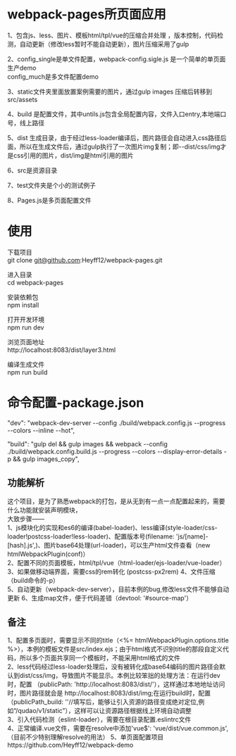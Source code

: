 # webpack-pages所页面应用
1、包含js、less、图片、模板html/tpl/vue的压缩合并处理 ，版本控制，代码检测，自动更新（修改less暂时不能自动更新），图片压缩采用了gulp  

2、config_single是单文件配置，webpack-config.sigle.js 是一个简单的单页面生产demo  
   config_much是多文件配置demo  

3、static文件夹里面放置案例需要的图片，通过gulp images 压缩后转移到src/assets  

4、build 是配置文件，其中untils.js包含全局配置内容，文件入口entry,本地端口号，线上路径  

5、dist 生成目录，由于经过less-loader编译后，图片路径会自动进入css路径后面，所以在生成文件后，通过gulp执行了一次图片img复制；即--dist/css/img才是css引用的图片，dist/img是html引用的图片 

6、src是资源目录  

7、test文件夹是个小的测试例子  

8、Pages.js是多页面配置文件  



# 使用 
下载项目  
git clone git@github.com:Heyff12/webpack-pages.git  

进入目录  
cd  webpack-pages  

安装依赖包  
npm install  

打开开发环境  
npm run dev  

浏览页面地址  
http://localhost:8083/dist/layer3.html  

编译生成文件  
npm run build  


# 命令配置-package.json  
"dev": "webpack-dev-server --config ./build/webpack.config.js --progress  --colors  --inline --hot",  

"build": "gulp del && gulp images && webpack --config ./build/webpack.config.build.js --progress  --colors  --display-error-details -p && gulp images_copy",  


## 功能解析 
这个项目，是为了熟悉webpack的打包，是从无到有一点一点配置起来的，需要什么功能就安装声明模块，  
大致步骤——  
1、js模块化的实现和es6的编译(babel-loader)、less编译(style-loader/css-loader!postcss-loader!less-loader)、配置版本号(filename: 'js/[name]-[hash].js',)、图片base64处理(url-loader)，可以生产html文件查看（new htmlWebpackPlugin(conf)）  
2、配置不同的页面模板，html/tpl/vue（html-loader/ejs-loader/vue-loader）  
3、如果做移动端界面，需要css的rem转化 (postcss-px2rem) 
4、文件压缩（build命令的-p）  
5、自动更新（webpack-dev-server），目前本例的bug,修改less文件不能够自动更新 
6、生成map文件，便于代码差错（devtool: '#source-map'）  


## 备注  
1、配置多页面时，需要显示不同的title（<%= htmlWebpackPlugin.options.title %>），本例的模板文件是src/index.ejs；由于html格式不识别title的那段自定义代码，所以多个页面共享同一个模板时，不能采用html格式的文件  
2、less代码经过less-loader处理后，没有被转化成base64编码的图片路径会默认到dist/css/img，导致图片不能显示。本例比较笨拙的处理方法：在运行dev时，配置 （publicPath: 'http://localhost:8083/dist/'），这样通过本地地址访问时，图片路径就会是 http://localhost:8083/dist/img;在运行build时，配置（publicPath_build: ''//填写后，能够让引入资源的路径变成绝对定位,例如“/qudao/v1/static”），这样可以让资源路径根据线上环境自动调整  
3、引入代码检测（eslint-loader），需要在根目录配置.eslintrc文件  
4、正常编译.vue文件，需要在resolve中添加'vue$': 'vue/dist/vue.common.js', （目前不少特别理解resolve的用法） 
5、单页面配置项目https://github.com/Heyff12/webpack-demo  






